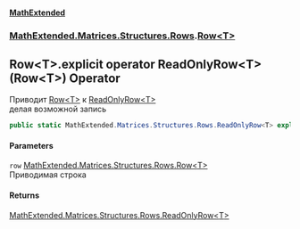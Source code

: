 #### [MathExtended](index.md 'index')
### [MathExtended.Matrices.Structures.Rows](MathExtended_Matrices_Structures_Rows.md 'MathExtended.Matrices.Structures.Rows').[Row&lt;T&gt;](MathExtended_Matrices_Structures_Rows_Row_T_.md 'MathExtended.Matrices.Structures.Rows.Row&lt;T&gt;')
## Row&lt;T&gt;.explicit operator ReadOnlyRow&lt;T&gt;(Row&lt;T&gt;) Operator
Приводит [Row&lt;T&gt;](MathExtended_Matrices_Structures_Rows_Row_T_.md 'MathExtended.Matrices.Structures.Rows.Row&lt;T&gt;')  к [ReadOnlyRow&lt;T&gt;](MathExtended_Matrices_Structures_Rows_ReadOnlyRow_T_.md 'MathExtended.Matrices.Structures.Rows.ReadOnlyRow&lt;T&gt;')  
делая возможной запись  
```csharp
public static MathExtended.Matrices.Structures.Rows.ReadOnlyRow<T> explicit operator ReadOnlyRow<T>(MathExtended.Matrices.Structures.Rows.Row<T> row);
```
#### Parameters
<a name='MathExtended_Matrices_Structures_Rows_Row_T__op_ExplicitMathExtended_Matrices_Structures_Rows_ReadOnlyRow_T_(MathExtended_Matrices_Structures_Rows_Row_T_)_row'></a>
`row` [MathExtended.Matrices.Structures.Rows.Row&lt;](MathExtended_Matrices_Structures_Rows_Row_T_.md 'MathExtended.Matrices.Structures.Rows.Row&lt;T&gt;')[T](MathExtended_Matrices_Structures_Rows_Row_T_.md#MathExtended_Matrices_Structures_Rows_Row_T__T 'MathExtended.Matrices.Structures.Rows.Row&lt;T&gt;.T')[&gt;](MathExtended_Matrices_Structures_Rows_Row_T_.md 'MathExtended.Matrices.Structures.Rows.Row&lt;T&gt;')  
Приводимая строка
  
#### Returns
[MathExtended.Matrices.Structures.Rows.ReadOnlyRow&lt;](MathExtended_Matrices_Structures_Rows_ReadOnlyRow_T_.md 'MathExtended.Matrices.Structures.Rows.ReadOnlyRow&lt;T&gt;')[T](MathExtended_Matrices_Structures_Rows_Row_T_.md#MathExtended_Matrices_Structures_Rows_Row_T__T 'MathExtended.Matrices.Structures.Rows.Row&lt;T&gt;.T')[&gt;](MathExtended_Matrices_Structures_Rows_ReadOnlyRow_T_.md 'MathExtended.Matrices.Structures.Rows.ReadOnlyRow&lt;T&gt;')  
